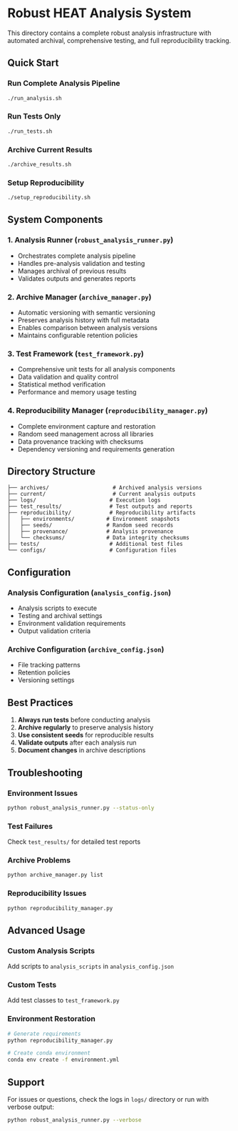 # Robust HEAT Analysis System

This directory contains a complete robust analysis infrastructure with automated archival, comprehensive testing, and full reproducibility tracking.

## Quick Start

### Run Complete Analysis Pipeline
```bash
./run_analysis.sh
```

### Run Tests Only
```bash
./run_tests.sh
```

### Archive Current Results
```bash
./archive_results.sh
```

### Setup Reproducibility
```bash
./setup_reproducibility.sh
```

## System Components

### 1. Analysis Runner (`robust_analysis_runner.py`)
- Orchestrates complete analysis pipeline
- Handles pre-analysis validation and testing
- Manages archival of previous results
- Validates outputs and generates reports

### 2. Archive Manager (`archive_manager.py`)
- Automatic versioning with semantic versioning
- Preserves analysis history with full metadata
- Enables comparison between analysis versions
- Maintains configurable retention policies

### 3. Test Framework (`test_framework.py`)
- Comprehensive unit tests for all analysis components
- Data validation and quality control
- Statistical method verification
- Performance and memory usage testing

### 4. Reproducibility Manager (`reproducibility_manager.py`)
- Complete environment capture and restoration
- Random seed management across all libraries
- Data provenance tracking with checksums
- Dependency versioning and requirements generation

## Directory Structure

```
├── archives/                    # Archived analysis versions
├── current/                     # Current analysis outputs
├── logs/                       # Execution logs
├── test_results/               # Test outputs and reports
├── reproducibility/            # Reproducibility artifacts
│   ├── environments/          # Environment snapshots
│   ├── seeds/                 # Random seed records
│   ├── provenance/            # Analysis provenance
│   └── checksums/             # Data integrity checksums
├── tests/                      # Additional test files
└── configs/                    # Configuration files

```

## Configuration

### Analysis Configuration (`analysis_config.json`)
- Analysis scripts to execute
- Testing and archival settings
- Environment validation requirements
- Output validation criteria

### Archive Configuration (`archive_config.json`)
- File tracking patterns
- Retention policies
- Versioning settings

## Best Practices

1. **Always run tests** before conducting analysis
2. **Archive regularly** to preserve analysis history
3. **Use consistent seeds** for reproducible results
4. **Validate outputs** after each analysis run
5. **Document changes** in archive descriptions

## Troubleshooting

### Environment Issues
```bash
python robust_analysis_runner.py --status-only
```

### Test Failures
Check `test_results/` for detailed test reports

### Archive Problems
```bash
python archive_manager.py list
```

### Reproducibility Issues
```bash
python reproducibility_manager.py
```

## Advanced Usage

### Custom Analysis Scripts
Add scripts to `analysis_scripts` in `analysis_config.json`

### Custom Tests
Add test classes to `test_framework.py`

### Environment Restoration
```bash
# Generate requirements
python reproducibility_manager.py

# Create conda environment
conda env create -f environment.yml
```

## Support

For issues or questions, check the logs in `logs/` directory or run with verbose output:
```bash
python robust_analysis_runner.py --verbose
```
